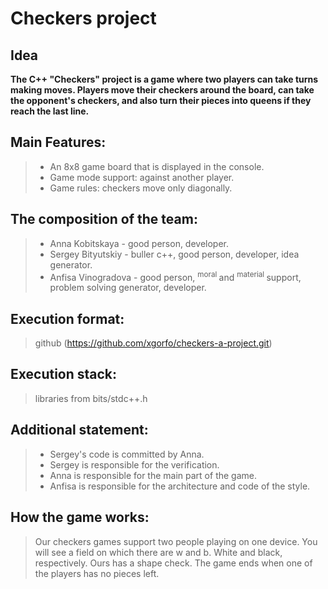 
  # Сheckers project
## Idea

**The C++ "Checkers" project is a game where two players can take turns making moves. Players move their checkers around the board, can take the opponent's checkers, and also turn their pieces into queens if they reach the last line.**


##  Main Features:
> - An 8x8 game board that is displayed in the console.
> - Game mode support: against another player.
> - Game rules: checkers move only diagonally.
## The composition of the team:

> - Anna Kobitskaya - good person, developer.
> - Sergey Bityutskiy - buller c++, good person, developer, idea generator.
> - Anfisa Vinogradova - good person, <sup> moral </sup> and <sup> material </sup> support, problem solving generator, developer.


## Execution format:
> github (https://github.com/xgorfo/checkers-a-project.git)

## Execution stack:
> libraries from bits/stdc++.h


## Additional statement:
> - Sergey's code is committed by Anna.
> - Sergey is responsible for the verification.
> - Anna is responsible for the main part of the game.
> - Anfisa is responsible for the architecture and code of the style.

## How the game works: 
> Our checkers games support two people playing on one device. You will see a field on which there are w and b. White and black, respectively. Ours has a shape check.
> The game ends when one of the players has no pieces left.

